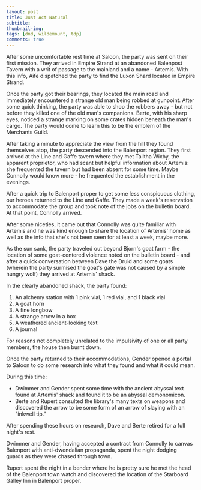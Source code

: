 ```yaml
---
layout: post
title: Just Act Natural
subtitle: 
thumbnail-img:
tags: [dnd, wildemount, tdp]
comments: true
--- 
```

 
After some uncomfortable rest time at Saloon, the party was sent on their first mission. They arrived in Empire Strand at an abandoned Balenpost Tavern with a writ of passage to the mainland and a name - Artemis. With this info, Aife dispatched the party to find the Luxon Shard located in Empire Strand.

Once the party got their bearings, they located the main road and immediately encountered a strange old man being robbed at gunpoint. After some quick thinking, the party was able to shoo the robbers away - but not before they killed one of the old man's companions. Berte, with his sharp eyes, noticed a strange marking on some crates hidden beneath the man's cargo. The party would come to learn this to be the emblem of the Merchants Guild.

After taking a minute to appreciate the view from the hill they found themselves atop, the party descended into the Balenport region. They first arrived at the Line and Gaffe tavern where they met Talitha Wixby, the apparent proprietor, who had scant but helpful information about Artemis: she frequented the tavern but had been absent for some time. Maybe Connolly would know more - he frequented the establishment in the evenings.

After a quick trip to Balenport proper to get some less conspicuous clothing, our heroes returned to the Line and Gaffe. They made a week's reservation to accommodate the group and took note of the jobs on the bulletin board. At that point, Connolly arrived.

After some niceties, it came out that Connolly was quite familiar with Artemis and he was kind enough to share the location of Artemis' home as well as the info that she's not been seen for at least a week, maybe more.

As the sun sank, the party traveled out beyond Bjorn's goat farm - the location of some goat-centered violence noted on the bulletin board - and after a quick conversation between Dave the Druid and some goats (wherein the party surmised the goat's gate was not caused by a simple hungry wolf) they arrived at Artemis' shack.

In the clearly abandoned shack, the party found:
1. An alchemy station with 1 pink vial, 1 red vial, and 1 black vial
2. A goat horn
3. A fine longbow
4. A strange arrow in a box
5. A weathered ancient-looking text
6. A journal

For reasons not completely unrelated to the impulsivity of one or all party members, the house then burnt down.

Once the party returned to their accommodations, Gender opened a portal to Saloon to do some research into what they found and what it could mean.

During this time:

- Dwimmer and Gender spent some time with the ancient abyssal text found at Artemis' shack and found it to be an abyssal demonomicon.
- Berte and Rupert consulted the library's many texts on weapons and discovered the arrow to be some form of an arrow of slaying with an "inkwell tip."

After spending these hours on research, Dave and Berte retired for a full night's rest.

Dwimmer and Gender, having accepted a contract from Connolly to canvas Balenport with anti-dwendalian propaganda, spent the night dodging guards as they were chased through town.

Rupert spent the night in a bender where he is pretty sure he met the head of the Balenport town watch and discovered the location of the Starboard Galley Inn in Balenport proper.
